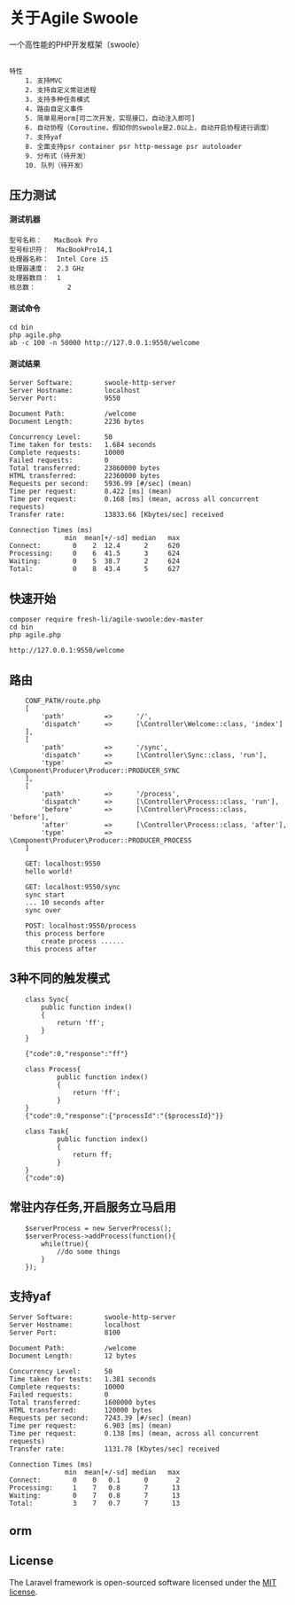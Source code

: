 # 关于Agile Swoole

一个高性能的PHP开发框架（swoole）

##
    特性
        1. 支持MVC
        2. 支持自定义常驻进程
        3. 支持多种任务模式
        4. 路由自定义事件
        5. 简单易用orm[可二次开发，实现接口，自动注入即可]
        6. 自动协程（Coroutine，假如你的swoole是2.0以上，自动开启协程进行调度）
        7. 支持yaf
        8. 全面支持psr container psr http-message psr autoloader
        9. 分布式（待开发）
        10. 队列（待开发）
        
## 压力测试

#### 测试机器
     
    型号名称：	MacBook Pro
    型号标识符：	MacBookPro14,1
    处理器名称：	Intel Core i5
    处理器速度：	2.3 GHz
    处理器数目：	1
    核总数：	    2

    
#### 测试命令

    cd bin
    php agile.php
    ab -c 100 -n 50000 http://127.0.0.1:9550/welcome
    
#### 测试结果

```
Server Software:        swoole-http-server
Server Hostname:        localhost
Server Port:            9550

Document Path:          /welcome
Document Length:        2236 bytes

Concurrency Level:      50
Time taken for tests:   1.684 seconds
Complete requests:      10000
Failed requests:        0
Total transferred:      23860000 bytes
HTML transferred:       22360000 bytes
Requests per second:    5936.99 [#/sec] (mean)
Time per request:       8.422 [ms] (mean)
Time per request:       0.168 [ms] (mean, across all concurrent requests)
Transfer rate:          13833.66 [Kbytes/sec] received

Connection Times (ms)
              min  mean[+/-sd] median   max
Connect:        0    2  12.4      2     620
Processing:     0    6  41.5      3     624
Waiting:        0    5  38.7      2     624
Total:          0    8  43.4      5     627
```   
        
## 快速开始

    composer require fresh-li/agile-swoole:dev-master
    cd bin
    php agile.php
    
    http://127.0.0.1:9550/welcome
	
## 路由

```
    CONF_PATH/route.php
    [
        'path'          =>      '/',
        'dispatch'      =>      [\Controller\Welcome::class, 'index']
    ],
    [
        'path'          =>      '/sync',
        'dispatch'      =>      [\Controller\Sync::class, 'run'],
        'type'          =>      \Component\Producer\Producer::PRODUCER_SYNC
    ],
    [
        'path'          =>      '/process',
        'dispatch'      =>      [\Controller\Process::class, 'run'],
        'before'        =>      [\Controller\Process::class, 'before'],
        'after'         =>      [\Controller\Process::class, 'after'],
        'type'          =>      \Component\Producer\Producer::PRODUCER_PROCESS
    ]
    
    GET: localhost:9550
    hello world!
    
    GET: localhost:9550/sync
    sync start
    ... 10 seconds after
    sync over
    
    POST: localhost:9550/process
    this process berfore
        create process ......
    this process after
```

## 3种不同的触发模式
```
    class Sync{
        public function index()
        {
            return 'ff';
        }
    }
    
    {"code":0,"response":"ff"}
    
    class Process{
            public function index()
            {
                return 'ff';
            }
    }
    {"code":0,"response":{"processId":"{$processId}"}}
    
    class Task{
            public function index()
            {
                return ff;
            }
    }
    {"code":0}
```

## 常驻内存任务,开启服务立马启用
    
```
    $serverProcess = new ServerProcess();
    $serverProcess->addProcess(function(){
        while(true){
            //do some things
        }
    });
```


## 支持yaf


```
Server Software:        swoole-http-server
Server Hostname:        localhost
Server Port:            8100

Document Path:          /welcome
Document Length:        12 bytes

Concurrency Level:      50
Time taken for tests:   1.381 seconds
Complete requests:      10000
Failed requests:        0
Total transferred:      1600000 bytes
HTML transferred:       120000 bytes
Requests per second:    7243.39 [#/sec] (mean)
Time per request:       6.903 [ms] (mean)
Time per request:       0.138 [ms] (mean, across all concurrent requests)
Transfer rate:          1131.78 [Kbytes/sec] received

Connection Times (ms)
              min  mean[+/-sd] median   max
Connect:        0    0   0.1      0       2
Processing:     1    7   0.8      7      13
Waiting:        0    7   0.8      7      13
Total:          3    7   0.7      7      13
```

## orm

## License

The Laravel framework is open-sourced software licensed under the [MIT license](https://opensource.org/licenses/MIT).
